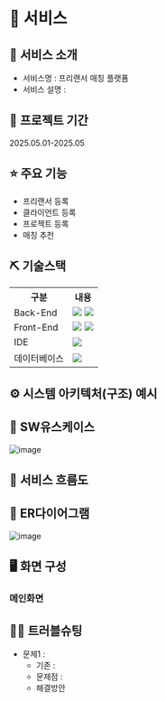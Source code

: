 # 📰 서비스

## 👀 서비스  소개
* 서비스명 : 프리랜서 매칭 플랫폼
* 서비스 설명 : 

## 📅 프로젝트 기간
2025.05.01-2025.05

## ⭐ 주요 기능
* 프리랜서 등록
* 클라이언트 등록
* 프로젝트 등록
* 매칭 추천

## ⛏ 기술스택
<table>
    <tr>
        <th>구분</th>
        <th>내용</th>
    </tr>
    <tr>
        <td>Back-End</td>
        <td>
            <img src="https://img.shields.io/badge/Java-007396?style=for-the-badge&logo=java&logoColor=white"/> 
            <img src="https://img.shields.io/badge/SpringBoot-6ab04c?style=for-the-badge&logo=SpringBoot&logoColor=white"/>
        </td>
    </tr>
    <tr>
        <td>Front-End</td>
        <td>
            <img src="https://img.shields.io/badge/HTML-E34F26?style=for-the-badge&logo=HTML5&logoColor=white"/>
            <img src="https://img.shields.io/badge/javascript-F7DF1E?style=for-the-badge&logo=javascript&logoColor=black">
        </td>
    </tr>
    <tr>
        <td>IDE</td>
        <td>
            <img src="https://img.shields.io/badge/VSCode-007ACC?style=for-the-badge&logo=VisualStudioCode&logoColor=white"/>
        </td>
    </tr>
    <tr>
        <td>데이터베이스</td>
        <td>
            <img src="https://img.shields.io/badge/MySQL-4479A1?style=for-the-badge&logo=MySQL&logoColor=white"/>
        </td>
    </tr>
</table>


## ⚙ 시스템 아키텍처(구조) 예시 

## 📌 SW유스케이스
![image](https://github.com/user-attachments/assets/1c71d9de-7a33-4c08-af28-6e37463c4acd)

## 📌 서비스 흐름도

## 📌 ER다이어그램
![image](https://github.com/user-attachments/assets/af7faa24-bcf9-449b-86d7-c4734e08fbf3)

## 🖥 화면 구성
### 메인화면


## 🤾‍♂️ 트러블슈팅

* 문제1 : 
    * 기존 : 
    * 문제점 : 
    * 해결방안
    
